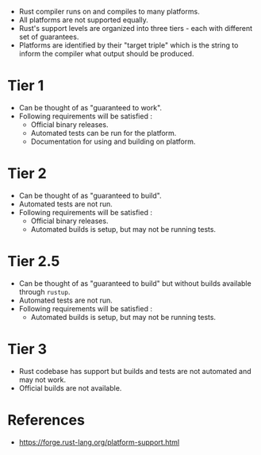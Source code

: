 * Rust compiler runs on and compiles to many platforms.
* All platforms are not supported equally.
* Rust's support levels are organized into three tiers - each with different set of guarantees.
* Platforms are identified by their "target triple" which is the string to inform the compiler what output should be produced.
# Tier 1
* Can be thought of as "guaranteed to work".
* Following requirements will be satisfied :
	* Official binary releases.
	* Automated tests can be run for the platform.
	* Documentation for using and building on platform.
# Tier 2
* Can be thought of as "guaranteed to build".
* Automated tests are not run.
* Following requirements will be satisfied :
	* Official binary releases.
	* Automated builds is setup, but may not be running tests.
# Tier 2.5
* Can be thought of as "guaranteed to build" but without builds available through `rustup`.
* Automated tests are not run.
* Following requirements will be satisfied :
	* Automated builds is setup, but may not be running tests.
# Tier 3
* Rust codebase has support but builds and tests are not automated and may not work.
* Official builds are not available.
# References
* https://forge.rust-lang.org/platform-support.html
